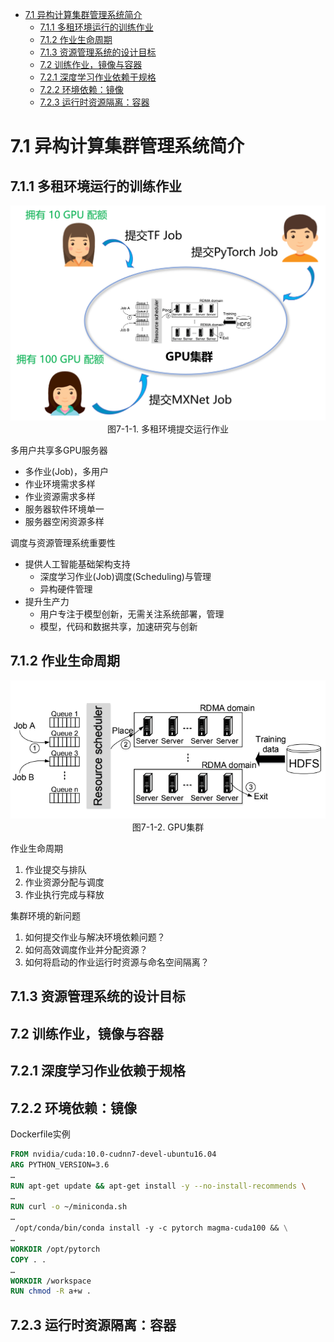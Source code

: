 <!--Copyright © Microsoft Corporation. All rights reserved.
  适用于[License](https://github.com/YanjieGao/AI-System/blob/main/LICENSE)版权许可-->

- [7.1 异构计算集群管理系统简介](#71-异构计算集群管理系统简介)
  - [7.1.1 多租环境运行的训练作业](#711-多租环境运行的训练作业)
  - [7.1.2 作业生命周期](#712-作业生命周期)
  - [7.1.3 资源管理系统的设计目标](#713-资源管理系统的设计目标)
  - [7.2 训练作业，镜像与容器](#72-训练作业镜像与容器)
  - [7.2.1 深度学习作业依赖于规格](#721-深度学习作业依赖于规格)
  - [7.2.2 环境依赖：镜像](#722-环境依赖镜像)
  - [7.2.3 运行时资源隔离：容器](#723-运行时资源隔离容器)

# 7.1 异构计算集群管理系统简介

## 7.1.1 多租环境运行的训练作业


<img src="./img/1/7-1-1-jobsubmission.png" ch="500" />

<center>图7-1-1. 多租环境提交运行作业</center>

多用户共享多GPU服务器

- 多作业(Job)，多用户
- 作业环境需求多样
- 作业资源需求多样
- 服务器软件环境单一
- 服务器空闲资源多样

调度与资源管理系统重要性

- 提供人工智能基础架构支持
  - 深度学习作业(Job)调度(Scheduling)与管理
  - 异构硬件管理  
- 提升生产力
  - 用户专注于模型创新，无需关注系统部署，管理
  - 模型，代码和数据共享，加速研究与创新


## 7.1.2 作业生命周期



<img src="./img/1/7-1-2-cluster.png" ch="500" />
<center>图7-1-2. GPU集群</center>

作业生命周期

1. 作业提交与排队
2. 作业资源分配与调度
3. 作业执行完成与释放

集群环境的新问题

1. 如何提交作业与解决环境依赖问题？
2. 如何高效调度作业并分配资源？
3. 如何将启动的作业运行时资源与命名空间隔离？ 


## 7.1.3 资源管理系统的设计目标

## 7.2 训练作业，镜像与容器
## 7.2.1 深度学习作业依赖于规格
## 7.2.2 环境依赖：镜像

Dockerfile实例

```dockerfile
FROM nvidia/cuda:10.0-cudnn7-devel-ubuntu16.04
ARG PYTHON_VERSION=3.6
…
RUN apt-get update && apt-get install -y --no-install-recommends \
…
RUN curl -o ~/miniconda.sh 
…
 /opt/conda/bin/conda install -y -c pytorch magma-cuda100 && \
…
WORKDIR /opt/pytorch
COPY . .
…
WORKDIR /workspace
RUN chmod -R a+w .

```
## 7.2.3 运行时资源隔离：容器
